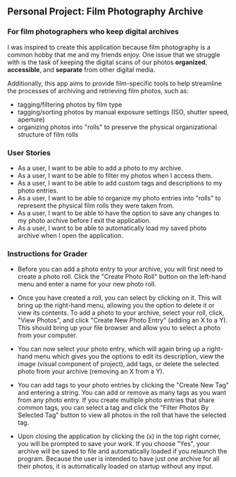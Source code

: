 ## Personal Project: Film Photography Archive

### For film photographers who keep digital archives

I was inspired to create this application because film photography is a common hobby that me and my friends enjoy. One issue that we struggle with is the task of keeping the digital scans of our photos **organized**, **accessible**, and **separate** from other digital media. 

Additionally, this app aims to provide film-specific tools to help streamline the processes of archiving and retrieving film photos, such as:
 - tagging/filtering photos by film type
 - tagging/sorting photos by manual exposure settings (ISO, shutter speed, aperture)
 - organizing photos into "rolls" to preserve the physical organizational structure of film rolls

### User Stories

 - As a user, I want to be able to add a photo to my archive.
 - As a user, I want to be able to filter my photos when I access them.
 - As a user, I want to be able to add custom tags and descriptions to my photo entries.
 - As a user, I want to be able to organize my photo entries into "rolls" to represent the physical film rolls they were taken from.
 - As a user, I want to be able to have the option to save any changes to my photo archive before I exit the application.
 - As a user, I want to be able to automatically load my saved photo archive when I open the application.
 
 ### Instructions for Grader

 - Before you can add a photo entry to your archive, you will first need to create a photo roll. Click the "Create Photo Roll" button on the left-hand menu and enter a name for your new photo roll.

 - Once you have created a roll, you can select by clicking on it. This will bring up the right-hand menu, allowing you the option to delete it or view its contents. To add a photo to your archive, select your roll, click, "View Photos", and click "Create New Photo Entry" (adding an X to a Y). This should bring up your file browser and allow you to select a photo from your computer.

- You can now select your photo entry, which will again bring up a right-hand menu which gives you the options to edit its description, view the image (visual component of project), add tags, or delete the selected photo from your archive (removing an X from a Y).

- You can add tags to your photo entries by clicking the "Create New Tag" and entering a string. You can add or remove as many tags as you want from any photo entry. If you create multiple photo entries that share common tags, you can select a tag and click the "Filter Photos By Selected Tag" button to view all photos in the roll that have the selected tag. 

- Upon closing the application by clicking the (x) in the top right corner, you will be prompted to save your work. If you choose "Yes", your archive will be saved to file and automatically loaded if you relaunch the program. Because the user is intended to have just one archive for all their photos, it is automatically loaded on startup without any input.


